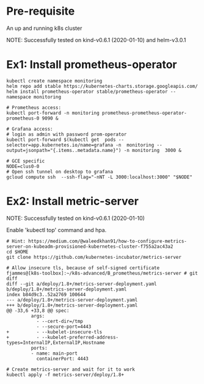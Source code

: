 # Pre-requisite 

An up and running k8s cluster

NOTE: Successfully tested on kind-v0.6.1 (2020-01-10) and helm-v3.0.1

# Ex1: Install prometheus-operator

```shell
kubectl create namespace monitoring
helm repo add stable https://kubernetes-charts.storage.googleapis.com/
helm install prometheus-operator stable/prometheus-operator --namespace monitoring

# Prometheus access:
kubectl port-forward -n monitoring prometheus-prometheus-operator-prometheus-0 9090 &

# Grafana access:
# login as admin with password prom-operator
kubectl port-forward $(kubectl get  pods --selector=app.kubernetes.io/name=grafana -n  monitoring --output=jsonpath="{.items..metadata.name}") -n monitoring  3000 &

# GCE specific
NODE=clus0-0
# Open ssh tunnel on desktop to grafana
gcloud compute ssh  --ssh-flag="-nNT -L 3000:localhost:3000" "$NODE"
```

# Ex2: Install metric-server

NOTE: Successfully tested on kind-v0.6.1 (2020-01-10)

Enable 'kubectl top' command and hpa.

```shell
# Hint: https://medium.com/@waleedkhan91/how-to-configure-metrics-server-on-kubeadm-provisioned-kubernetes-cluster-f755a2ac43a2
cd $HOME
git clone https://github.com/kubernetes-incubator/metrics-server

# Allow insecure tls, because of self-signed certificate
fjammes@[k8s-toolbox]:~/k8s-advanced/B_prometheus/metrics-server # git diff
diff --git a/deploy/1.8+/metrics-server-deployment.yaml b/deploy/1.8+/metrics-server-deployment.yaml
index b84d9c3..52a2769 100644
--- a/deploy/1.8+/metrics-server-deployment.yaml
+++ b/deploy/1.8+/metrics-server-deployment.yaml
@@ -33,6 +33,8 @@ spec:
         args:
           - --cert-dir=/tmp
           - --secure-port=4443
+          - --kubelet-insecure-tls
+          - --kubelet-preferred-address-types=InternalIP,ExternalIP,Hostname
         ports:
         - name: main-port
           containerPort: 4443

# Create metrics-server and wait for it to work
kubectl apply -f metrics-server/deploy/1.8+
```

